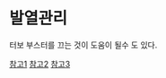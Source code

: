 # 발열관리

터보 부스터를 끄는 것이 도움이 될수 도 있다.

[참고1](https://macnews.tistory.com/m/4836)
[참고2](https://m.blog.naver.com/PostView.nhn?blogId=gatepjj&logNo=221538657606&proxyReferer=https%3A%2F%2Fwww.google.com%2F)
[참고3](https://www.rugarciap.com/turbo-boost-switcher-for-os-x/)
